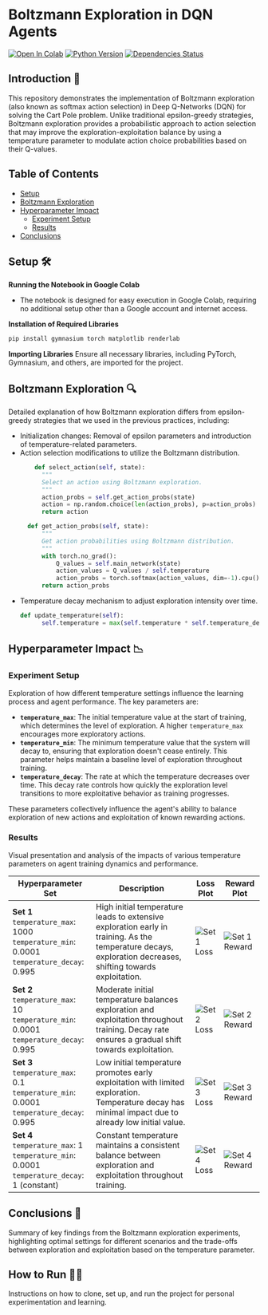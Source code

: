# Boltzmann Exploration in DQN Agents

[![Open In Colab](https://colab.research.google.com/assets/colab-badge.svg)](https://colab.research.google.com/drive/19wuWHiw_GGcXLqzsA12ljOp44NmNNZiw?usp=sharing)
[![Python Version](https://img.shields.io/badge/Python-3.6%20|%203.7%20|%203.8-blue)](https://www.python.org/)
[![Dependencies Status](https://img.shields.io/badge/dependencies-up%20to%20date-brightgreen)]()

## Introduction 🚀
This repository demonstrates the implementation of Boltzmann exploration (also known as softmax action selection) in Deep Q-Networks (DQN) for solving the Cart Pole problem. Unlike traditional epsilon-greedy strategies, Boltzmann exploration provides a probabilistic approach to action selection that may improve the exploration-exploitation balance by using a temperature parameter to modulate action choice probabilities based on their Q-values.

## Table of Contents
- [Setup](#setup)
- [Boltzmann Exploration](#boltzmann-exploration)
- [Hyperparameter Impact](#hyperparameter-impact)
  - [Experiment Setup](#experiment-setup)
  - [Results](#results)
- [Conclusions](#conclusions)

## Setup 🛠️
**Running the Notebook in Google Colab**
- The notebook is designed for easy execution in Google Colab, requiring no additional setup other than a Google account and internet access.

**Installation of Required Libraries**
```bash
pip install gymnasium torch matplotlib renderlab
```

**Importing Libraries**
Ensure all necessary libraries, including PyTorch, Gymnasium, and others, are imported for the project.

## Boltzmann Exploration 🔍
Detailed explanation of how Boltzmann exploration differs from epsilon-greedy strategies that we used in the previous practices, including:
- Initialization changes: Removal of epsilon parameters and introduction of temperature-related parameters.
- Action selection modifications to utilize the Boltzmann distribution.
  ```py
      def select_action(self, state):
        """
        Select an action using Boltzmann exploration.
        """
        action_probs = self.get_action_probs(state)
        action = np.random.choice(len(action_probs), p=action_probs)
        return action

    def get_action_probs(self, state):
        """
        Get action probabilities using Boltzmann distribution.
        """
        with torch.no_grad():
            Q_values = self.main_network(state)
            action_values = Q_values / self.temperature
            action_probs = torch.softmax(action_values, dim=-1).cpu().numpy()
        return action_probs
  ```
- Temperature decay mechanism to adjust exploration intensity over time.
  ```py
  def update_temperature(self):
        self.temperature = max(self.temperature * self.temperature_decay, self.temperature_min)
  ```
  

## Hyperparameter Impact 📉
### Experiment Setup
Exploration of how different temperature settings influence the learning process and agent performance. The key parameters are:

- **`temperature_max`**: The initial temperature value at the start of training, which determines the level of exploration. A higher `temperature_max` encourages more exploratory actions.
- **`temperature_min`**: The minimum temperature value that the system will decay to, ensuring that exploration doesn't cease entirely. This parameter helps maintain a baseline level of exploration throughout training.
- **`temperature_decay`**: The rate at which the temperature decreases over time. This decay rate controls how quickly the exploration level transitions to more exploitative behavior as training progresses.

These parameters collectively influence the agent's ability to balance exploration of new actions and exploitation of known rewarding actions.



### Results
Visual presentation and analysis of the impacts of various temperature parameters on agent training dynamics and performance.

| Hyperparameter Set | Description | Loss Plot | Reward Plot |
|---------------------|-------------|-----------|-------------|
| **Set 1** <br> `temperature_max`: 1000 <br> `temperature_min`: 0.0001 <br> `temperature_decay`: 0.995 | High initial temperature leads to extensive exploration early in training. As the temperature decays, exploration decreases, shifting towards exploitation. | ![Set 1 Loss](path_to_set1_loss_plot.png) | ![Set 1 Reward](path_to_set1_reward_plot.png) |
| **Set 2** <br> `temperature_max`: 10 <br> `temperature_min`: 0.0001 <br> `temperature_decay`: 0.995 | Moderate initial temperature balances exploration and exploitation throughout training. Decay rate ensures a gradual shift towards exploitation. | ![Set 2 Loss](path_to_set2_loss_plot.png) | ![Set 2 Reward](path_to_set2_reward_plot.png) |
| **Set 3** <br> `temperature_max`: 0.1 <br> `temperature_min`: 0.0001 <br> `temperature_decay`: 0.995 | Low initial temperature promotes early exploitation with limited exploration. Temperature decay has minimal impact due to already low initial value. | ![Set 3 Loss](path_to_set3_loss_plot.png) | ![Set 3 Reward](path_to_set3_reward_plot.png) |
| **Set 4** <br> `temperature_max`: 1 <br> `temperature_min`: 0.0001 <br> `temperature_decay`: 1 (constant) | Constant temperature maintains a consistent balance between exploration and exploitation throughout training. | ![Set 4 Loss](path_to_set4_loss_plot.png) | ![Set 4 Reward](path_to_set4_reward_plot.png) |


## Conclusions 📝
Summary of key findings from the Boltzmann exploration experiments, highlighting optimal settings for different scenarios and the trade-offs between exploration and exploitation based on the temperature parameter.

## How to Run 🏃‍♂️
Instructions on how to clone, set up, and run the project for personal experimentation and learning.
